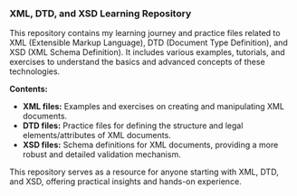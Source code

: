 ### XML, DTD, and XSD Learning Repository

This repository contains my learning journey and practice files related to XML (Extensible Markup Language), DTD (Document Type Definition), and XSD (XML Schema Definition). It includes various examples, tutorials, and exercises to understand the basics and advanced concepts of these technologies.

**Contents:**
- **XML files:** Examples and exercises on creating and manipulating XML documents.
- **DTD files:** Practice files for defining the structure and legal elements/attributes of XML documents.
- **XSD files:** Schema definitions for XML documents, providing a more robust and detailed validation mechanism.

This repository serves as a resource for anyone starting with XML, DTD, and XSD, offering practical insights and hands-on experience.
